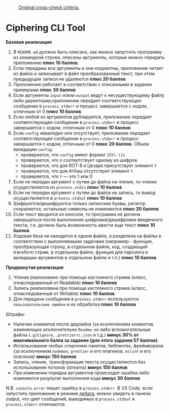> [Original cross-check criteria.][origin]

[origin]: https://github.com/rolling-scopes-school/basic-nodejs-course/blob/master/cross-check/ciphering-cli-tool.md

# Ciphering CLI Tool

**Базовая реализация**

1. В `README.md` должно быть описано, как можно запустить программу из командной строки, описаны аргументы, которые можно передать приложению **плюс 10 баллов**.
2. Если переданы все аргументы и они корректны, приложение читает из файла и записывает в файл преобразованный текст, при этом предыдущие записи не удаляются **плюс 20 баллов**
3. Приложение работает в соответствии с описанными в задании примерами **плюс 30 баллов**
4. Если аргументы `input` и/или `output` ведут к несуществующему файлу либо директории,приложение передает соответствующее сообщение в `process.stderr` и прoцесс завершается с кодом, отличным от 0 **плюс 10 баллов**
5. Если любой из аргументов дублируется, приложение передает соответствующее сообщение в `process.stderr` и прoцесс завершается с кодом, отличным от 0 **плюс 10 баллов**
6. Если `config` невалиден или отсутствует, приложение передает соответствующее сообщение в `process.stderr` и прoцесс завершается с кодом, отличным от 0 **плюс 20 баллов**.
   Объем валидации `config`:
    * проверяется, что `config` имеет формат `{XY(-)}n`
    * проверяется, что `X` соответствует одному из шифров
    * проверяется, что для ROT-8 и Цезаря присутствует элемент `Y`
    * проверяется, что для Атбаш отсутствует элемент `Y`
    * проверяется, что `Y` — это 1 или 0
7. Если не передан аргумент с путем до файла на чтение, то чтение осуществляется из `process.stdin` **плюс 10 баллов**
8. Если не передан аргумент с путем до файла на запись, то вывод осуществляется в `process.stdout` **плюс 10 баллов**
9. Шифруются/дешифруются только латинские буквы, регистр сохраняется, остальные символы не изменяются **плюс 20 баллов**
10. Если текст вводится из консоли, то программа не должна завершаться после выполнения шифровки/дешифровки введенного текста, т.е. должна быть возможность ввести еще текст **плюс 10 баллов**
11. Кодовая база не находится в одном файле, а разделена на файлы в соответствии с выполняемыми задачами (например - функция, преобразующая строку, в отдельном файле, код, создающий transform стрим, в отдельном файле, функция для парсинга и валидации аргументов в отдельном файле и т.п.) **плюс 10 баллов**

**Продвинутая реализация**
1. Чтение реализовано при помощи кастомного стрима (класс, отнаследованный от Readable) **плюс 10 баллов**
2. Запись реализована при помощи кастомного стрима (класс, отнаследованный от Writable) **плюс 10 баллов**
3. Для передачи сообщения в `process.stderr` используются `пользовательские ошибки` и их обработка **плюс 10 баллов**

Штрафы:
* Наличие коммитов после дедлайна (за исключением коммитов, изменяющих исключительно `Readme.md` либо вспомогательные файлы (`.gitignore`, `.prettierrc.json` и т.д.) **минус 30% от максимального балла за задание (для этого задания 57 баллов)**
* Использование любых сторонних пакетов, библиотек, фреймворков (за исключением `nodemon`, `prettier` и его плагинов, `eslint` и его плагинов) **минус 150 баллов**
* Запись, чтение, трансформация текста осуществляются без использования потоков (streams) **минус 150 баллов**
* При изменении порядка аргументов происходит ошибка либо изменяется результат выполнения кода **минус 30 баллов**

N.B. `console.error` пишет ошибку в `process.stderr`. В VS Code, если запустить приложение в режиме [дебага](https://code.visualstudio.com/docs/editor/debugging), можно увидеть в панели output, что цвет сообщений, выводимых в `process.stdout` и `process.stderr` отличаются.